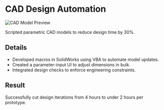 # CAD Design Automation

![CAD Model Preview](../../images/cad-automation.png)

Scripted parametric CAD models to reduce design time by 30%.

## Details

- Developed macros in SolidWorks using VBA to automate model updates.
- Created a parameter-input UI to adjust dimensions in bulk.
- Integrated design checks to enforce engineering constraints.

## Result

Successfully cut design iterations from 4 hours to under 2 hours per prototype.